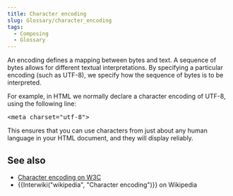 ```yaml
---
title: Character encoding
slug: Glossary/character_encoding
tags:
  - Composing
  - Glossary
---
```

<p>An encoding defines a mapping between bytes and text. A sequence of bytes allows for different textual interpretations. By specifying a particular encoding (such as UTF-8), we specify how the sequence of bytes is to be interpreted.</p>

<p>For example, in HTML we normally declare a character encoding of UTF-8, using the following line:</p>

<pre class="brush: html">&lt;meta charset=&quot;utf-8&quot;&gt;</pre>

<p>This ensures that you can use characters from just about any human language in your HTML document, and they will display reliably.</p>

<h2 id="see_also">See also</h2>

<ul>
 <li><a href="https://www.w3.org/International/articles/definitions-characters/">Character encoding on W3C</a></li>
 <li>{{Interwiki("wikipedia", "Character encoding")}} on Wikipedia</li>
</ul>
